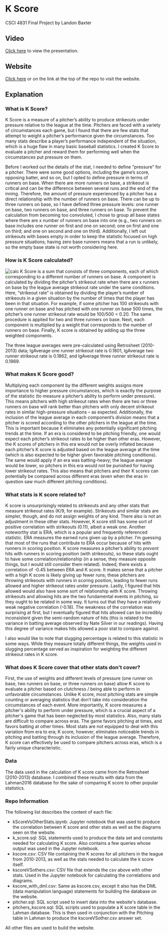 # K Score  
CSCI 4831 Final Project by Landon Baxter  
## Video  
[Click here](https://youtu.be/ZlTfXoN3UI4) to view the presentation.  
## Website
[Click here](https://kscore4831.herokuapp.com) or on the link at the top of the repo to visit the website.
## Explanation   


### What is K Score?  

K Score is a measure of a pitcher’s ability to produce strikeouts under pressure relative to the league at the time. Pitchers are faced with a variety of circumstances each game, but I found that there are few stats that attempt to weight a pitcher’s performance given the circumstances. Too many stats describe a player’s performance independent of the situation, which is a huge flaw in many basic baseball statistics. I created K Score to evaluate a pitcher and reward them for performing well when the circumstances put pressure on them. 

Before I worked out the details of the stat, I needed to define “pressure” for a pitcher. There were some good options, including the game’s score, opposing batter, and so on, but I opted to define pressure in terms of runners on base. When there are more runners on base, a strikeout is critical and can be the difference between several runs and the end of the inning. Therefore, the amount of pressure experienced by a pitcher has a direct relationship with the number of runners on base. There can be up to three runners on base, so I have defined three pressure levels: one runner on base, two runners on base, and three runners on base. To prevent the calculation from becoming too convoluted, I chose to group all base states where there are x number of runners on base into one (e.g., two runners on base includes one runner on first and one on second; one on first and one on third; and one on second and one on third). Additionally, I left out strikeouts with bases empty in order to keep the statistic focused on high pressure situations; having zero base runners means that a run is unlikely, so the empty base state is not worth considering here.

### How is K Score calculated?  
![calc](https://i.imgur.com/8cuz1ge.png)
K Score is a sum that consists of three components, each of which corresponding to a different number of runners on base. A component is calculated by dividing the pitcher’s strikeout rate when there are x runners on base by the league average strikeout rate under the same conditions. Here, “strikeout rate” is obtained by dividing the player’s number of strikeouts in a given situation by the number of times that the player has been in that situation. For example, if some pitcher has 100 strikeouts with one runner on base and has pitched with one runner on base 500 times, the pitcher’s one runner strikeout rate would be 100/500 = 0.20. The same procedure is applied for two and three runners on base. Next, each component is multiplied by a weight that corresponds to the number of runners on base. Finally, K score is obtained by adding up the three weighted components.   

The three league averages were pre-calculated using Retrosheet (2010-2013) data; lgAverage one runner strikeout rate is 0.1801, lgAverage two runner strikeout rate is 0.1862, and lgAverage three runner strikeout rate is 0.1969.    

### What makes K Score good?    

Multiplying each component by the different weights assigns more importance to higher pressure circumstances, which is exactly the purpose of the statistic (to measure a pitcher’s ability to perform under pressure). This means pitchers with high strikeout rates when there are two or three runners on base will rank better than pitchers with only decent strikeout rates in similar high-pressure situations – as expected. Additionally, the inclusion of the league average in each component’s division means that a pitcher is scored according to the other pitchers in the league at the time. This is important because it eliminates any potentially significant pitching trends at the time. If an era is considered to be pitching friendly, one would expect each pitcher’s strikeout rates to be higher than other eras. However, the K scores of pitchers in this era would not be overly inflated because each pitcher’s K score is adjusted based on the league average at the time (which is also expected to be higher given favorable pitching conditions). The same would apply if an era was batting-heavy; the league average would be lower, so pitchers in this era would not be punished for having lower strikeout rates. This also means that pitchers and their K scores can potentially be compared across different eras (even when the eras in question saw much different pitching conditions).   

### What stats is K score related to?   

K score is unsurprisingly related to strikeouts and any other stats that measure strikeout rates (K/9, for example). Strikeouts and similar stats are simpler, though, and do not assign weights of any kind. There also is not an adjustment in these other stats. However, K score still has some sort of positive correlation with strikeouts (0.11), albeit a weak one. Another noteworthy stat is ERA, which is a popular and frequently referenced statistic. ERA measures the earned runs given up by a pitcher. I’m guessing that most of the runs that contribute to ERA occur because of hits with runners in scoring position. K score measures a pitcher’s ability to *prevent* hits with runners in scoring position (with strikeouts), so these stats ought to have some correlation/relationship (in a sense, they measure opposite things, but I would still consider them related). Indeed, there exists a correlation of -0.45 between ERA and K score. It makes sense that a pitcher with a high K score is likely giving up fewer runs; these pitchers are throwing strikeouts with runners in scoring position, leading to fewer runs allowed and higher strikeout rates under pressure. Lastly, I figured that hits allowed would also have some sort of relationship with K score. Throwing strikeouts and allowing hits are the two fundamental events in pitching, so they ought to be related in some way. It turns out that they have a relatively weak negative correlation (-0.18). The weakness of the correlation was surprising at first, but I eventually figured that hits allowed can be incredibly inconsistent given the semi-random nature of hits (this is related to the variance in batting average observed by Nate Silver in our readings). Having this degree of variance makes hits allowed a poor stat to compare against.    

I also would like to note that slugging percentage is related to this statistic in some ways. While they measure totally different things, the weights used in slugging percentage served as inspiration for weighting the different strikeout rates in K score.    


### What does K Score cover that other stats don't cover?  

First, the use of weights and different levels of pressure (one runner on base, two runners on base, or three runners on base) allow K score to evaluate a pitcher based on clutchness / being able to perform in unfavorable circumstances. Unlike K score, most pitching stats are simple counting or averaging statistics that don’t take into consideration the circumstances of each event. More importantly, K score measures a pitcher's ability to perform under pressure, which is a crucial aspect of a pitcher's game that has been neglected by most statistics. Also, many stats are difficult to compare across eras. The game favors pitching at times, and favors batting at other times. Most stats are not equipped to deal with this variation from era to era; K score, however, eliminates noticeable trends in pitching and batting through its inclusion of the league average. Therefore, K score can effectively be used to compare pitchers across eras, which is a fairly unique characteristic. 

### Data

The data used in the calculation of K score came from the Retrosheet (2010-2013) database. I combined these results with data from the Lahman2016 database for the sake of comparing K score to other popular statistics. 

### Repo Information  

The following list describes the content of each file:
- kScoreVsOtherStats.ipynb: Jupyter notebook that was used to produce the correlation between K score and other stats as well as the diagrams seen on the website.   
- k_score.sql: SQL statements used to produce the data set and constants needed for calculating K score. Also contains a few queries whose output was used in the Jupyter notebook.  
- kscore.csv: CSV file containing the K scores for all pitchers in the league from 2010-2013, as well as the stats needed to calculate the k score itself.
- kscoreVSothers.csv: CSV file that extends the csv above with other stats. Used in the Jupyter notebook for calculating the correlations and diagrams.
- kscore_with_dml.csv: Same as kscore.csv, except it also has the DML (data manipulation language) statements for building the database on the website.
- pitcher.sql: SQL script used to insert data into the website's database. 
- pitchers_kscore.sql: SQL scripts used to populate a K score table in the Lahman database. This is then used in conjunction with the Pitching table in Lahman to produce the kscoreVSother.csv answer set.   

All other files are used to build the website.  

